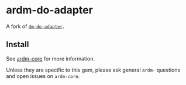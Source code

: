 # ardm-do-adapter

A fork of [`dm-do-adapter`](https://github.com/datamapper/dm-do-adapter).

## Install

See [ardm-core](https://github.com/ar-dm/ardm-core) for more information.

Unless they are specific to this gem, please ask general `ardm-` questions
and open issues on `ardm-core`.
